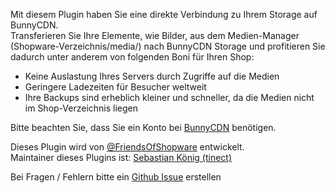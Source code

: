 Mit diesem Plugin haben Sie eine direkte Verbindung zu Ihrem Storage auf BunnyCDN.  
Transferieren Sie Ihre Elemente, wie Bilder, aus dem Medien-Manager (Shopware-Verzeichnis/media/) nach BunnyCDN
Storage und profitieren Sie dadurch unter anderem von folgenden Boni für Ihren Shop:

- Keine Auslastung Ihres Servers durch Zugriffe auf die Medien
- Geringere Ladezeiten für Besucher weltweit
- Ihre Backups sind erheblich kleiner und schneller, da die Medien nicht im Shop-Verzeichnis liegen

Bitte beachten Sie, dass Sie ein Konto bei <a href="https://bunnycdn.com/solutions/cdn-cloud-storage" target="_blank">BunnyCDN</a> benötigen.

Dieses Plugin wird von [@FriendsOfShopware](https://store.shopware.com/friends-of-shopware.html)
entwickelt.  
Maintainer dieses Plugins ist: [Sebastian König (tinect)](https://github.com/tinect)

Bei Fragen / Fehlern bitte ein [Github Issue](https://github.com/FriendsOfShopware/FroshBunnycdnMediaStorage/issues/new) erstellen

